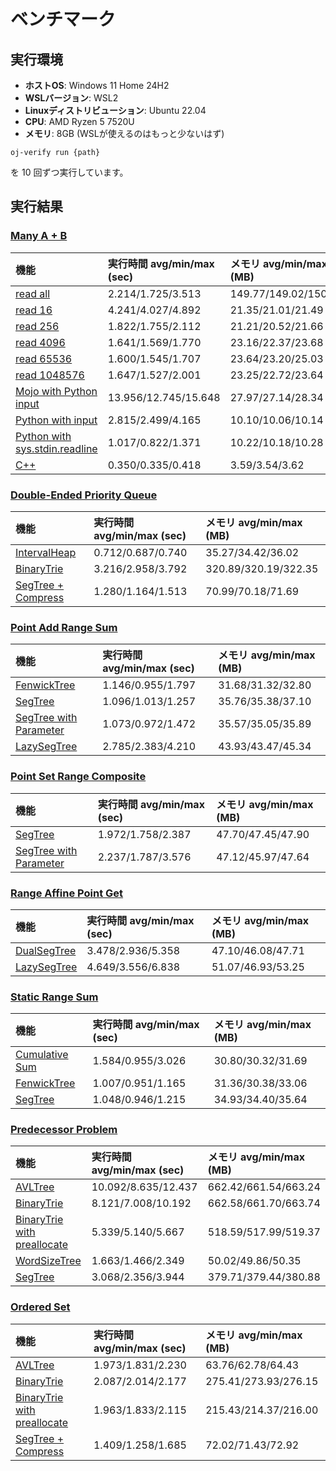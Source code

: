 # ベンチマーク

## 実行環境

- **ホストOS**: Windows 11 Home 24H2
- **WSLバージョン**: WSL2
- **Linuxディストリビューション**: Ubuntu 22.04
- **CPU**: AMD Ryzen 5 7520U
- **メモリ**: 8GB (WSLが使えるのはもっと少ないはず)

```
oj-verify run {path}
```

を 10 回ずつ実行しています。

## 実行結果

### [Many A + B](https://judge.yosupo.jp/problem/many_aplusb)

| 機能 | 実行時間 avg/min/max (sec) | メモリ avg/min/max (MB) |
| :--- | :--- | :--- |
| [read all](https://github.com/shogo314/ac-library-mojo/tree/0.4.0/verify/yosupo/sample/many_aplusb/io_all.test.mojo) | 2.214/1.725/3.513 | 149.77/149.02/150.48 |
| [read 16](https://github.com/shogo314/ac-library-mojo/tree/0.4.0/verify/yosupo/sample/many_aplusb/io_16.test.mojo) | 4.241/4.027/4.892 | 21.35/21.01/21.49 |
| [read 256](https://github.com/shogo314/ac-library-mojo/tree/0.4.0/verify/yosupo/sample/many_aplusb/io_256.test.mojo) | 1.822/1.755/2.112 | 21.21/20.52/21.66 |
| [read 4096](https://github.com/shogo314/ac-library-mojo/tree/0.4.0/verify/yosupo/sample/many_aplusb/io_4096.test.mojo) | 1.641/1.569/1.770 | 23.16/22.37/23.68 |
| [read 65536](https://github.com/shogo314/ac-library-mojo/tree/0.4.0/verify/yosupo/sample/many_aplusb/io_65536.test.mojo) | 1.600/1.545/1.707 | 23.64/23.20/25.03 |
| [read 1048576](https://github.com/shogo314/ac-library-mojo/tree/0.4.0/verify/yosupo/sample/many_aplusb/io_1048576.test.mojo) | 1.647/1.527/2.001 | 23.25/22.72/23.64 |
| [Mojo with Python input](https://github.com/shogo314/ac-library-mojo/tree/0.4.0/verify/yosupo/sample/many_aplusb/py.test.mojo) | 13.956/12.745/15.648 | 27.97/27.14/28.34 |
| [Python with input](https://github.com/shogo314/ac-library-mojo/tree/0.4.0/verify/yosupo/sample/many_aplusb/input.test.py) | 2.815/2.499/4.165 | 10.10/10.06/10.14 |
| [Python with sys.stdin.readline](https://github.com/shogo314/ac-library-mojo/tree/0.4.0/verify/yosupo/sample/many_aplusb/io.test.py) | 1.017/0.822/1.371 | 10.22/10.18/10.28 |
| [C++](https://github.com/shogo314/ac-library-mojo/tree/0.4.0/verify/yosupo/sample/many_aplusb/io.test.cpp) | 0.350/0.335/0.418 | 3.59/3.54/3.62 |

### [Double-Ended Priority Queue](https://judge.yosupo.jp/problem/double_ended_priority_queue)

| 機能 | 実行時間 avg/min/max (sec) | メモリ avg/min/max (MB) |
| :--- | :--- | :--- |
| [IntervalHeap](https://github.com/shogo314/ac-library-mojo/tree/0.4.0/verify/yosupo/data_structure/double_ended_priority_queue/interval_heap.test.mojo) | 0.712/0.687/0.740 | 35.27/34.42/36.02 |
| [BinaryTrie](https://github.com/shogo314/ac-library-mojo/tree/0.4.0/verify/yosupo/data_structure/double_ended_priority_queue/binarytrie.test.mojo) | 3.216/2.958/3.792 | 320.89/320.19/322.35 |
| [SegTree + Compress](https://github.com/shogo314/ac-library-mojo/tree/0.4.0/verify/yosupo/data_structure/double_ended_priority_queue/segtree.test.mojo) | 1.280/1.164/1.513 | 70.99/70.18/71.69 |

### [Point Add Range Sum](https://judge.yosupo.jp/problem/point_add_range_sum)

| 機能 | 実行時間 avg/min/max (sec) | メモリ avg/min/max (MB) |
| :--- | :--- | :--- |
| [FenwickTree](https://github.com/shogo314/ac-library-mojo/tree/0.4.0/verify/yosupo/data_structure/point_add_range_sum/fenwicktree.test.mojo) | 1.146/0.955/1.797 | 31.68/31.32/32.80 |
| [SegTree](https://github.com/shogo314/ac-library-mojo/tree/0.4.0/verify/yosupo/data_structure/point_add_range_sum/segtree.test.mojo) | 1.096/1.013/1.257 | 35.76/35.38/37.10 |
| [SegTree with Parameter](https://github.com/shogo314/ac-library-mojo/tree/0.4.0/verify/yosupo/data_structure/point_add_range_sum/segtree_with_parameter.test.mojo) | 1.073/0.972/1.472 | 35.57/35.05/35.89 |
| [LazySegTree](https://github.com/shogo314/ac-library-mojo/tree/0.4.0/verify/yosupo/data_structure/point_add_range_sum/lazysegtree.test.mojo) | 2.785/2.383/4.210 | 43.93/43.47/45.34 |

### [Point Set Range Composite](https://judge.yosupo.jp/problem/point_set_range_composite)

| 機能 | 実行時間 avg/min/max (sec) | メモリ avg/min/max (MB) |
| :--- | :--- | :--- |
| [SegTree](https://github.com/shogo314/ac-library-mojo/tree/0.4.0/verify/yosupo/data_structure/point_set_range_composite/segtree.test.mojo) | 1.972/1.758/2.387 | 47.70/47.45/47.90 |
| [SegTree with Parameter](https://github.com/shogo314/ac-library-mojo/tree/0.4.0/verify/yosupo/data_structure/point_set_range_composite/segtree_with_parameter.test.mojo) | 2.237/1.787/3.576 | 47.12/45.97/47.64 |

### [Range Affine Point Get](https://judge.yosupo.jp/problem/range_affine_point_get)

| 機能 | 実行時間 avg/min/max (sec) | メモリ avg/min/max (MB) |
| :--- | :--- | :--- |
| [DualSegTree](https://github.com/shogo314/ac-library-mojo/tree/0.4.0/verify/yosupo/data_structure/range_affine_point_get/dualsegtree.test.mojo) | 3.478/2.936/5.358 | 47.10/46.08/47.71 |
| [LazySegTree](https://github.com/shogo314/ac-library-mojo/tree/0.4.0/verify/yosupo/data_structure/range_affine_point_get/lazysegtree.test.mojo) | 4.649/3.556/6.838 | 51.07/46.93/53.25 |

### [Static Range Sum](https://judge.yosupo.jp/problem/static_range_sum)

| 機能 | 実行時間 avg/min/max (sec) | メモリ avg/min/max (MB) |
| :--- | :--- | :--- |
| [Cumulative Sum](https://github.com/shogo314/ac-library-mojo/tree/0.4.0/verify/yosupo/data_structure/static_range_sum/cumulative_sum.test.mojo) | 1.584/0.955/3.026 | 30.80/30.32/31.69 |
| [FenwickTree](https://github.com/shogo314/ac-library-mojo/tree/0.4.0/verify/yosupo/data_structure/static_range_sum/fenwicktree.test.mojo) | 1.007/0.951/1.165 | 31.36/30.38/33.06 |
| [SegTree](https://github.com/shogo314/ac-library-mojo/tree/0.4.0/verify/yosupo/data_structure/static_range_sum/segtree.test.mojo) | 1.048/0.946/1.215 | 34.93/34.40/35.64 |

### [Predecessor Problem](https://judge.yosupo.jp/problem/predecessor_problem)

| 機能 | 実行時間 avg/min/max (sec) | メモリ avg/min/max (MB) |
| :--- | :--- | :--- |
| [AVLTree](https://github.com/shogo314/ac-library-mojo/tree/0.4.0/verify/yosupo/data_structure/predecessor_problem/avltree.test.mojo) | 10.092/8.635/12.437 | 662.42/661.54/663.24 |
| [BinaryTrie](https://github.com/shogo314/ac-library-mojo/tree/0.4.0/verify/yosupo/data_structure/predecessor_problem/binarytrie.test.mojo) | 8.121/7.008/10.192 | 662.58/661.70/663.74 |
| [BinaryTrie with preallocate](https://github.com/shogo314/ac-library-mojo/tree/0.4.0/verify/yosupo/data_structure/predecessor_problem/binarytrie_preallocate.test.mojo) | 5.339/5.140/5.667 | 518.59/517.99/519.37 |
| [WordSizeTree](https://github.com/shogo314/ac-library-mojo/tree/0.4.0/verify/yosupo/data_structure/predecessor_problem/wordsizetree.test.mojo) | 1.663/1.466/2.349 | 50.02/49.86/50.35 |
| [SegTree](https://github.com/shogo314/ac-library-mojo/tree/0.4.0/verify/yosupo/data_structure/predecessor_problem/segtree.test.mojo) | 3.068/2.356/3.944 | 379.71/379.44/380.88 |

### [Ordered Set](https://judge.yosupo.jp/problem/ordered_set)

| 機能 | 実行時間 avg/min/max (sec) | メモリ avg/min/max (MB) |
| :--- | :--- | :--- |
| [AVLTree](https://github.com/shogo314/ac-library-mojo/tree/0.4.0/verify/yosupo/data_structure/ordered_set/avltree.test.mojo) | 1.973/1.831/2.230 | 63.76/62.78/64.43 |
| [BinaryTrie](https://github.com/shogo314/ac-library-mojo/tree/0.4.0/verify/yosupo/data_structure/ordered_set/binarytrie.test.mojo) | 2.087/2.014/2.177 | 275.41/273.93/276.15 |
| [BinaryTrie with preallocate](https://github.com/shogo314/ac-library-mojo/tree/0.4.0/verify/yosupo/data_structure/ordered_set/binarytrie_preallocate.test.mojo) | 1.963/1.833/2.115 | 215.43/214.37/216.00 |
| [SegTree + Compress](https://github.com/shogo314/ac-library-mojo/tree/0.4.0/verify/yosupo/data_structure/ordered_set/segtree.test.mojo) | 1.409/1.258/1.685 | 72.02/71.43/72.92 |
